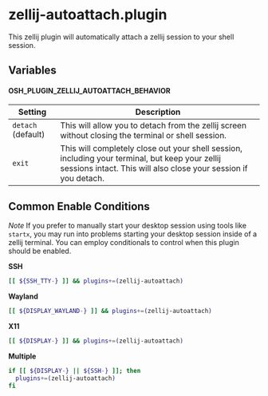 # zellij-autoattach.plugin

This zellij plugin will automatically attach a zellij session to your shell session.

## Variables

#### OSH_PLUGIN_ZELLIJ_AUTOATTACH_BEHAVIOR

| Setting            | Description                                                                                                                                                      |
|--------------------|------------------------------------------------------------------------------------------------------------------------------------------------------------------|
| `detach` (default) | This will allow you to detach from the zellij screen without closing the terminal or shell session.                                                                |
| `exit`             | This will completely close out your shell session, including your terminal, but keep your zellij sessions intact. This will also close your session if you detach. |

## Common Enable Conditions

*Note* If you prefer to manually start your desktop session using tools like `startx`, you may run into problems starting your desktop session inside of a zellij terminal. You can employ conditionals to control when this plugin should be enabled.

**SSH**

```bash
[[ ${SSH_TTY-} ]] && plugins+=(zellij-autoattach)
```

**Wayland**

```bash
[[ ${DISPLAY_WAYLAND-} ]] && plugins+=(zellij-autoattach)
```

**X11**

```bash
[[ ${DISPLAY-} ]] && plugins+=(zellij-autoattach)
```

**Multiple**

```bash
if [[ ${DISPLAY-} || ${SSH-} ]]; then
  plugins+=(zellij-autoattach)
fi
```
